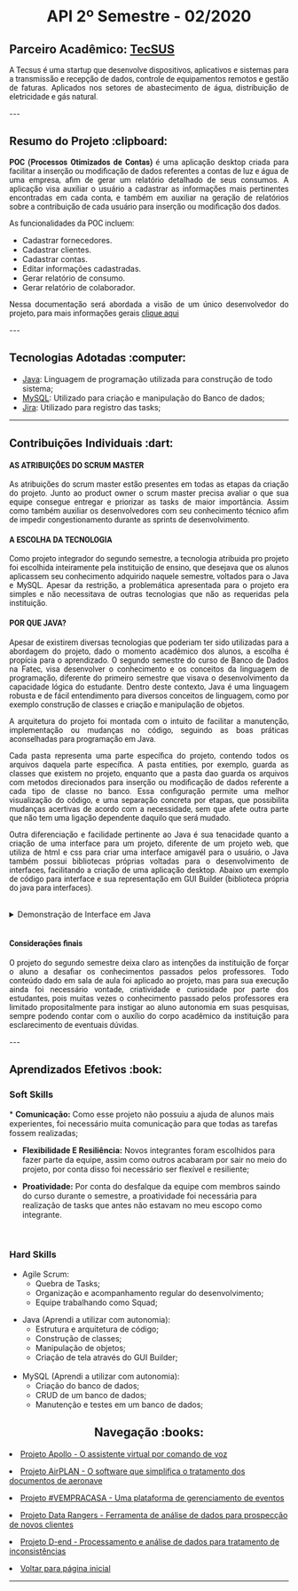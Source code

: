  <h1 align="center"> API 2º Semestre - 02/2020</h1>
  
  <h2> Parceiro Acadêmico: <a href="https://tecsus.com.br/">TecSUS</a></h2>
  <p align="justify" style="font-family:roboto;">A Tecsus é uma startup que desenvolve dispositivos, aplicativos e sistemas para a transmissão e recepção de dados, controle de equipamentos remotos e gestão de faturas. Aplicados nos setores de abastecimento de água, distribuição de eletricidade e gás natural.</p>
  ---
  <h2 style="font-family:roboto;"> Resumo do Projeto :clipboard:</h2>
  
<p align="justify" style="font-family:roboto;"><b>POC (Processos Otimizados de Contas)</b> é uma aplicação desktop criada para facilitar a inserção ou modificação de dados referentes a contas de luz e água de uma empresa, afim de gerar um relatório detalhado de seus consumos. A aplicação visa auxiliar o usuário a cadastrar as informações mais pertinentes encontradas em cada conta, e também em auxiliar na geração de relatórios sobre a contribuição de cada usuário para inserção ou modificação dos dados.</p>
    <p align="justify" style="font-family:roboto;"> As funcionalidades da POC incluem: 
  <ul>
    <li>Cadastrar fornecedores.</li>
    <li>Cadastrar clientes.</li>
    <li>Cadastrar contas.</li>
    <li>Editar informações cadastradas.</li>
    <li>Gerar relatório de consumo.</li>
    <li>Gerar relatório de colaborador.</li>
  </ul>
 </p>
  <p align="justify" style="font-family:roboto;">Nessa documentação será abordada a visão de um único desenvolvedor do projeto, para mais informações gerais <a href="https://github.com/MikeBBatista/pi-fatec-java">clique aqui</a></p>
  ---
  
  <h2 style="font-family:roboto;"> Tecnologias Adotadas :computer:</h2>
   
  * [Java](https://www.java.com/pt_BR/): Linguagem de programação utilizada para construção de todo sistema;
  * [MySQL](https://dev.mysql.com/doc/): Utilizado para criação e manipulação do Banco de dados;
  * [Jira](https://www.atlassian.com/software/jira): Utilizado para registro das tasks;
  
  ---
  
  <h2 style="font-family:roboto;"> Contribuições Individuais :dart:</h2>
  <h4 style="font-family:roboto;">AS ATRIBUIÇÕES DO SCRUM MASTER</h4>
  <p align="justify" style="font-family:roboto;">As atribuições do scrum master estão presentes em todas as etapas da criação do projeto. Junto ao product owner o scrum master precisa avaliar o que sua equipe consegue entregar e priorizar as tasks de maior importância. Assim como também auxiliar os desenvolvedores com seu conhecimento técnico afim de impedir congestionamento durante as sprints de desenvolvimento.</p>
  <h4 style="font-family:roboto;">A ESCOLHA DA TECNOLOGIA</h4>
  <p align="justify" style="font-family:roboto;">Como projeto integrador do segundo semestre, a tecnologia atribuida pro projeto foi escolhida inteiramente pela instituição de ensino, que desejava que os alunos aplicassem seu conhecimento adquirido naquele semestre, voltados para o Java e MySQL. Apesar da restrição, a problemática apresentada para o projeto era simples e não necessitava de outras tecnologias que não as requeridas pela instituição.</p>
  <h4 style="font-family:roboto;">POR QUE JAVA?</h4>
   <p align="justify" style="font-family:roboto;">Apesar de existirem diversas tecnologias que poderiam ter sido utilizadas para a abordagem do projeto, dado o momento acadêmico dos alunos, a escolha é propícia para o aprendizado. O segundo semestre do curso de Banco de Dados na Fatec, visa desenvolver o conhecimento e os conceitos da linguagem de programação, diferente do primeiro semestre que visava o desenvolvimento da capacidade lógica do estudante. Dentro deste contexto, Java é uma linguagem robusta e de fácil entendimento para diversos conceitos de linguagem, como por exemplo construção de classes e criação e manipulação de objetos.</p>
  <p align="justify" style="font-family:roboto;">A arquitetura do projeto foi montada com o intuito de facilitar a manutenção, implementação ou mudanças no código, seguindo as boas práticas aconselhadas para programação em Java.</p>
  <p align="justify" style="font-family:roboto;">Cada pasta representa uma parte específica do projeto, contendo todos os arquivos daquela parte específica. A pasta entities, por exemplo, guarda as classes que existem no projeto, enquanto que a pasta dao guarda os arquivos com metodos direcionados para inserção ou modificação de dados referente a cada tipo de classe no banco. Essa configuração permite uma melhor visualização do código, e uma separação concreta por etapas, que possibilita mudanças acertivas de acordo com a necessidade, sem que afete outra parte que não tem uma ligação dependente daquilo que será mudado.</p>
    <p align="justify" style="font-family:roboto;">Outra diferenciação e facilidade pertinente ao Java é sua tenacidade quanto a criação de uma interface para um projeto, diferente de um projeto web, que utiliza de html e css para criar uma interface amigavél para o usuário, o Java também possui bibliotecas próprias voltadas para o desenvolvimento de interfaces, facilitando a criação de uma aplicação desktop. Abaixo um exemplo de código para interface e sua representação em GUI Builder (biblioteca própria do java para interfaces).</p>
<br>
  <details>
  <summary>Demonstração de Interface em Java</summary>
  <br>
  <h3 align="center">Tela de login e menu</h3>
  <p align="center">
  <img style="border-radius: 50%;" src="https://user-images.githubusercontent.com/46934773/188327886-3e4dda2c-ae90-48b7-a1cb-a201814a643c.gif" alt=""/>
  </p>
  <br>
  <h3 align="center">Tela de pesquisa de dados</h3>
  <p align="center">
  <img style="border-radius: 50%;" src="https://user-images.githubusercontent.com/46934773/188327889-816ee96d-21b1-41cf-9aba-8bebb206615b.gif" alt=""/>
  </p>
  </details>
  <br>
    <h4 style="font-family:roboto;">Considerações finais</h4>
    <p align="justify" style="font-family:roboto;">O projeto do segundo semestre deixa claro as intenções da instituição de forçar o aluno a desafiar os conhecimentos passados pelos professores. Todo conteúdo dado em sala de aula foi aplicado ao projeto, mas para sua execução ainda foi necessário vontade, criatividade e curiosidade por parte dos estudantes, pois muitas vezes o conhecimento passado pelos professores era limitado propositalmente para instigar ao aluno autonomia em suas pesquisas, sempre podendo contar com o auxílio do corpo acadêmico da instituição para esclarecimento de eventuais dúvidas.</p>
  ---
   
  <h2 style="font-family:roboto;"> Aprendizados Efetivos :book:</h2>
  
  <h3 align="justify">Soft Skills</h3>
   * <b>Comunicação:</b> Como esse projeto não possuiu a ajuda de alunos mais experientes, foi necessário muita comunicação para que todas as tarefas fossem realizadas;
 
   * <b>Flexibilidade E Resiliência:</b> Novos integrantes foram escolhidos para fazer parte da equipe, assim como outros acabaram por sair no meio do projeto, por conta disso foi necessário ser flexível e resiliente;

   * <b>Proatividade:</b> Por conta do desfalque da equipe com membros saindo do curso durante o semestre, a proatividade foi necessária para realização de tasks que antes não estavam no meu escopo como integrante.
 <br>
    <h3 align="justify">Hard Skills</h3>
    <ul>
    <li>Agile Scrum:
    <ul>
      <li>Quebra de Tasks;</li>
      <li>Organização e acompanhamento regular do desenvolvimento;</li>   
      <li>Equipe trabalhando como Squad;</li>
     </ul></li>
    </ul>
    <ul>
    <li>Java (Aprendi a utilizar com autonomia):
    <ul>
      <li>Estrutura e arquitetura de código;</li>
      <li>Construção de classes;</li>   
      <li>Manipulação de objetos;</li>
      <li>Criação de tela através do GUI Builder;</li>
      </ul></li>
    <br> 
    <li>MySQL (Aprendi a utilizar com autonomia):
     <ul>
       <li>Criação do banco de dados;</li>
       <li>CRUD de um banco de dados;</li>
       <li>Manutenção e testes em um banco de dados;</li>
     </ul></li>
  </ul>
  <h2 align="center"> Navegação :books:</h2>
   <p align="justify" style="font-family:roboto;"><li><a href="https://github.com/MikeBBatista/dossie/blob/main/API_1.md">Projeto Apollo - O assistente virtual por comando de voz</a></li></p>
  <p align="justify" style="font-family:roboto;"><li><a href="https://github.com/MikeBBatista/dossie/blob/main/API_3.md">Projeto AirPLAN - O software que simplifica o tratamento dos documentos de aeronave</a></li></p>
  <p align="justify" style="font-family:roboto;"><li><a href="https://github.com/MikeBBatista/dossie/blob/main/API_4.md">Projeto #VEMPRACASA - Uma plataforma de gerenciamento de eventos</a></li></p>
   <p align="justify" style="font-family:roboto;"><li><a href="https://github.com/MikeBBatista/dossie/blob/main/API_5.md">Projeto Data Rangers - Ferramenta de análise de dados para prospecção de novos clientes</a></li></p>
  <p align="justify" style="font-family:roboto;"><li><a href="https://github.com/MikeBBatista/dossie/blob/main/API_6.md">Projeto D-end - Processamento e análise de dados para tratamento de inconsistências</a></li></p>
    <p align="justify" style="font-family:roboto;"><li><a href="https://github.com/MikeBBatista/dossie/blob/main/README.md">Voltar para página inicial</a></li></p>
  
  ---
